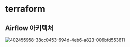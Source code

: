 # terraform
## Airflow 아키텍처
![402455958-38cc0453-694d-4eb6-a823-006bfd553611](https://github.com/user-attachments/assets/84cc9e2d-4b09-4558-a5da-4b8aa6e24501)
